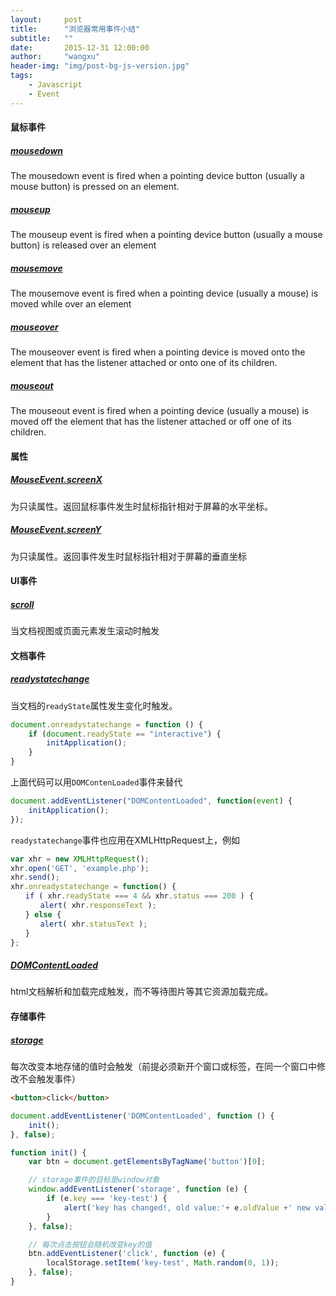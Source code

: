 ```yaml
---
layout:     post
title:      "浏览器常用事件小结"
subtitle:   ""
date:       2015-12-31 12:00:00
author:     "wangxu"
header-img: "img/post-bg-js-version.jpg"
tags:
    - Javascript
    - Event
---
```


#### 鼠标事件

##### [mousedown](https://developer.mozilla.org/en-US/docs/Web/Events/mousedown)

The mousedown event is fired when a pointing device button (usually a mouse button) is pressed on an element.

##### [mouseup](https://developer.mozilla.org/en-US/docs/Web/Events/mouseup)

The mouseup event is fired when a pointing device button (usually a mouse button) is released over an element

##### [mousemove](https://developer.mozilla.org/en-US/docs/Web/Events/mousemove)

The mousemove event is fired when a pointing device (usually a mouse) is moved while over an element

##### [mouseover](https://developer.mozilla.org/en-US/docs/Web/Events/mouseover)

The mouseover event is fired when a pointing device is moved onto the element that has the listener attached or onto one of its children.

##### [mouseout](https://developer.mozilla.org/en-US/docs/Web/Events/mouseout)

The mouseout event is fired when a pointing device (usually a mouse) is moved off the element that has the listener attached or off one of its children.

#### 属性

##### [MouseEvent.screenX](https://developer.mozilla.org/en-US/docs/Web/API/MouseEvent/screenX)

为只读属性。返回鼠标事件发生时鼠标指针相对于屏幕的水平坐标。


##### [MouseEvent.screenY](https://developer.mozilla.org/en-US/docs/Web/API/MouseEvent/screenY)

为只读属性。返回事件发生时鼠标指针相对于屏幕的垂直坐标


#### UI事件

##### [scroll](https://developer.mozilla.org/en-US/docs/Web/Events/scroll)

当文档视图或页面元素发生滚动时触发

#### 文档事件

##### [readystatechange](https://developer.mozilla.org/en-US/docs/Web/Events/readystatechange)

当文档的`readyState`属性发生变化时触发。

```javascript
document.onreadystatechange = function () {
    if (document.readyState == "interactive") {
        initApplication();
    }
}
```

上面代码可以用`DOMContenLoaded`事件来替代

```javascript
document.addEventListener("DOMContentLoaded", function(event) {
    initApplication();
});
```

`readystatechange`事件也应用在XMLHttpRequest上，例如

```javascript
var xhr = new XMLHttpRequest();
xhr.open('GET', 'example.php');
xhr.send();
xhr.onreadystatechange = function() {
　　if ( xhr.readyState === 4 && xhr.status === 200 ) {
　　　　alert( xhr.responseText );
　　} else {
　　　　alert( xhr.statusText );
　　}
};
```

##### [DOMContentLoaded](https://developer.mozilla.org/en-US/docs/Web/Events/DOMContentLoaded)

html文档解析和加载完成触发，而不等待图片等其它资源加载完成。

#### 存储事件

##### [storage](https://developer.mozilla.org/en-US/docs/Web/Events/storage)

每次改变本地存储的值时会触发（前提必须新开个窗口或标签，在同一个窗口中修改不会触发事件）

```html
<button>click</button>
```

```javascript
document.addEventListener('DOMContentLoaded', function () {
    init();
}, false);

function init() {
    var btn = document.getElementsByTagName('button')[0];

    // storage事件的目标是window对象
    window.addEventListener('storage', function (e) {
        if (e.key === 'key-test') {
            alert('key has changed!, old value:'+ e.oldValue +' new value:'+ e.newValue);
        }
    }, false);

    // 每次点击按钮会随机改变key的值
    btn.addEventListener('click', function (e) {
        localStorage.setItem('key-test', Math.random(0, 1));
    }, false);
}
```


